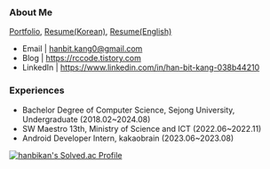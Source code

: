 ### About Me
[Portfolio](https://spangled-floss-ca8.notion.site/ffab0202d4764e748bcc9098630f31b6), [Resume(Korean)](https://github.com/hanbikan/resume/blob/main/Hanbit-Kang_CV_kr.pdf), [Resume(English)](https://github.com/hanbikan/resume/blob/main/Hanbit-Kang_CV_en.pdf)
- Email | hanbit.kang0@gmail.com
- Blog | https://rccode.tistory.com
- LinkedIn | https://www.linkedin.com/in/han-bit-kang-038b44210


### Experiences
- Bachelor Degree of Computer Science, Sejong University, Undergraduate (2018.02~2024.08)
- SW Maestro 13th, Ministry of Science and ICT (2022.06~2022.11)
- Android Developer Intern, kakaobrain (2023.06~2023.08) 

[![hanbikan's Solved.ac Profile](http://mazassumnida.wtf/api/v2/generate_badge?boj=fchopinof99)](https://solved.ac/fchopinof99)
